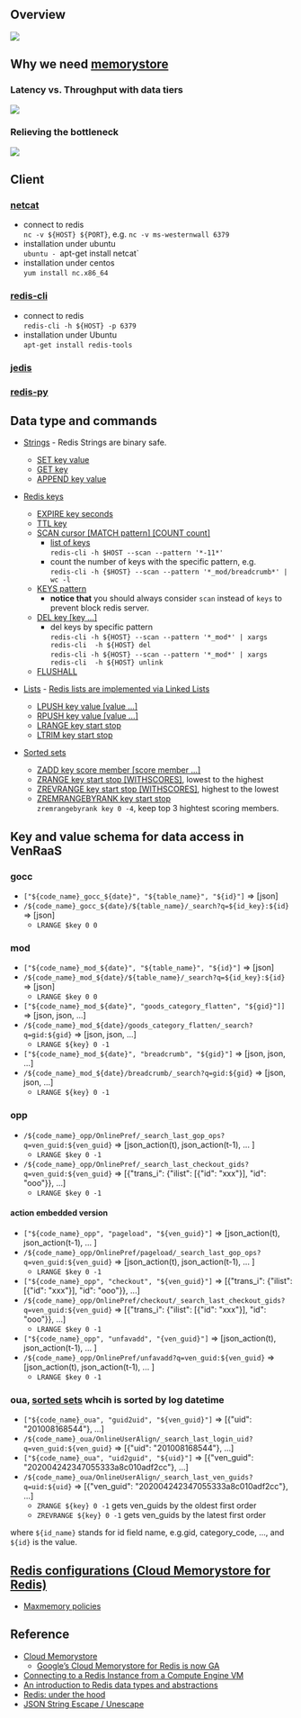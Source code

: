## Overview
![](https://drive.google.com/uc?id=1DsmJmeIIVFPmYGvf9rZ6f8xgNY1MitwI)

## Why we need [memorystore](https://cloud.google.com/memorystore/)
### Latency vs. Throughput with data tiers
![](https://drive.google.com/uc?id=1OcIYJ02gqUM2AGCT3mgAGrL63DO0jc-d)

### Relieving the bottleneck 
![](https://drive.google.com/uc?id=1zXixdFf2LS-YQEIK_6KkftpSVUBaaOyJ)

## Client

### [netcat](https://en.wikipedia.org/wiki/Netcat)
* connect to redis  
  `nc -v ${HOST} ${PORT}`, e.g. `nc -v ms-westernwall 6379`
* installation under ubuntu  
  `ubuntu - `apt-get install netcat`
* installation under centos  
  `yum install nc.x86_64`

### [redis-cli](https://redis.io/topics/rediscli)
* connect to redis  
  `redis-cli -h ${HOST} -p 6379`
* installation under Ubuntu  
  `apt-get install redis-tools`

### [jedis](https://github.com/xetorthio/jedis/wiki)

### [redis-py](https://github.com/andymccurdy/redis-py)

## Data type and commands
* [Strings](https://redis.io/topics/data-types#strings) - Redis Strings are binary safe.
  * [SET key value](https://redis.io/commands/set)
  * [GET key](https://redis.io/commands/get)
  * [APPEND key value](https://redis.io/commands/append)
  
* [Redis keys](https://redis.io/topics/data-types-intro#redis-keys)
  * [EXPIRE key seconds](https://redis.io/commands/expire)
  * [TTL key](https://redis.io/commands/ttl)
  * [SCAN cursor [MATCH pattern] [COUNT count]](https://redis.io/commands/scan)
    * [list of keys](https://redis.io/topics/rediscli#getting-a-list-of-keys)  
      `redis-cli -h $HOST --scan --pattern '*-11*'`
    * count the number of keys with the specific pattern, e.g.  
    `redis-cli -h {$HOST} --scan --pattern '*_mod/breadcrumb*' | wc -l`
  * [KEYS pattern](https://redis.io/commands/keys) 
    * **notice that** you should always consider ```scan``` instead of ```keys``` to prevent block redis server.    
  * [DEL key [key ...]](https://redis.io/commands/del)
    * del keys by specific pattern  
      `redis-cli -h ${HOST} --scan --pattern '*_mod*' | xargs redis-cli  -h ${HOST} del`   
      `redis-cli -h ${HOST} --scan --pattern '*_mod*' | xargs redis-cli  -h ${HOST} unlink` 
  * [FLUSHALL](https://redis.io/commands/flushall)
  
* [Lists](https://redis.io/topics/data-types#lists) - [Redis lists are implemented via Linked Lists](https://redis.io/topics/data-types-intro#redis-lists)
  * [LPUSH key value [value ...]](https://redis.io/commands/lpush)
  * [RPUSH key value [value ...]](https://redis.io/commands/rpush)
  * [LRANGE key start stop](https://redis.io/commands/lrange)
  * [LTRIM key start stop](https://redis.io/commands/ltrim)
  
* [Sorted sets](https://redis.io/topics/data-types-intro#redis-sorted-sets)
  * [ZADD key score member [score member ...]](https://redis.io/commands/zadd)
  * [ZRANGE key start stop [WITHSCORES]](https://redis.io/commands/zrange), lowest to the highest
  * [ZREVRANGE key start stop [WITHSCORES]](https://redis.io/commands/zrevrange), highest to the lowest
  * [ZREMRANGEBYRANK key start stop](https://redis.io/commands/zremrangebyrank)  
    `zremrangebyrank key 0 -4`, keep top 3 hightest scoring members.



## Key and value schema for data access in VenRaaS
### gocc
* `["${code_name}_gocc_${date}", "${table_name}", "${id}"]` => [json]
* `/${code_name}_gocc_${date}/${table_name}/_search?q=${id_key}:${id}` => [json]
  * `LRANGE $key 0 0`
### mod
* `["${code_name}_mod_${date}", "${table_name}", "${id}"]` => [json]
* `/${code_name}_mod_${date}/${table_name}/_search?q=${id_key}:${id}` => [json]
  * `LRANGE $key 0 0`
* `["${code_name}_mod_${date}", "goods_category_flatten", "${gid}"]]` => [json, json, ...] 
* `/${code_name}_mod_${date}/goods_category_flatten/_search?q=gid:${gid}` => [json, json, ...]
  * `LRANGE ${key} 0 -1`
* `["${code_name}_mod_${date}", "breadcrumb", "${gid}"]` => [json, json, ...]
* `/${code_name}_mod_${date}/breadcrumb/_search?q=gid:${gid}` => [json, json, ...]
  * `LRANGE ${key} 0 -1`
### opp
* `/${code_name}_opp/OnlinePref/_search_last_gop_ops?q=ven_guid:${ven_guid}` => [json_action(t), json_action(t-1), ... ]
  * `LRANGE $key 0 -1`
* `/${code_name}_opp/OnlinePref/_search_last_checkout_gids?q=ven_guid:${ven_guid}` => [{"trans_i": {"ilist": [{"id": "xxx"}], "id": "ooo"}}, ...]  
  * `LRANGE $key 0 -1`
#### action embedded version
* `["${code_name}_opp", "pageload", "${ven_guid}"]` => [json_action(t), json_action(t-1), ... ]
* `/${code_name}_opp/OnlinePref/pageload/_search_last_gop_ops?q=ven_guid:${ven_guid}` => [json_action(t), json_action(t-1), ... ]
  * `LRANGE $key 0 -1`
* `["${code_name}_opp", "checkout", "${ven_guid}"]` => [{"trans_i": {"ilist": [{"id": "xxx"}], "id": "ooo"}}, ...]
* `/${code_name}_opp/OnlinePref/checkout/_search_last_checkout_gids?q=ven_guid:${ven_guid}` => [{"trans_i": {"ilist": [{"id": "xxx"}], "id": "ooo"}}, ...]
  * `LRANGE $key 0 -1`
* `["${code_name}_opp", "unfavadd", "{ven_guid}"]` => [json_action(t), json_action(t-1), ... ]
* `/${code_name}_opp/OnlinePref/unfavadd?q=ven_guid:${ven_guid}` => [json_action(t), json_action(t-1), ... ]
  * `LRANGE $key 0 -1`

### oua, [sorted sets](https://redis.io/topics/data-types-intro#redis-sorted-sets) whcih is sorted by log datetime

* `["${code_name}_oua", "guid2uid", "${ven_guid}"]` => [{"uid": "201008168544"}, ...]
* `/${code_name}_oua/OnlineUserAlign/_search_last_login_uid?q=ven_guid:${ven_guid}` => [{"uid": "201008168544"}, ...]
* `["${code_name}_oua", "uid2guid", "${uid}"]` => [{"ven_guid": "202004242347055333a8c010adf2cc"}, ...]
* `/${code_name}_oua/OnlineUserAlign/_search_last_ven_guids?q=uid:${uid}` => [{"ven_guid": "202004242347055333a8c010adf2cc"}, ...]
  * `ZRANGE ${key} 0 -1` gets ven_guids by the oldest first order
  * `ZREVRANGE ${key} 0 -1` gets ven_guids by the latest first order

where `${id_name}` stands for id field name, e.g.gid, category_code, ..., and `${id}` is the value.







## [Redis configurations (Cloud Memorystore for Redis)](https://cloud.google.com/memorystore/docs/reference/redis-configs)
* [Maxmemory policies](https://cloud.google.com/memorystore/docs/reference/redis-configs#maxmemory_policies)

## Reference
* [Cloud Memorystore](https://cloud.google.com/memorystore/)
  * [Google’s Cloud Memorystore for Redis is now GA](https://techcrunch.com/2018/09/19/googles-cloud-memorystore-for-redis-is-now-generally-available/)
* [Connecting to a Redis Instance from a Compute Engine VM](https://cloud.google.com/memorystore/docs/redis/connect-redis-instance-gce)
* [An introduction to Redis data types and abstractions](https://redis.io/topics/data-types-intro)
* [Redis: under the hood](https://pauladamsmith.com/articles/redis-under-the-hood.html)
* [JSON String Escape / Unescape](https://www.freeformatter.com/json-escape.html)

